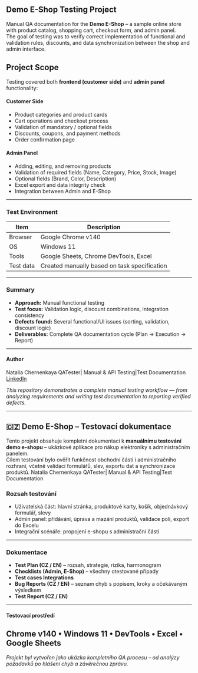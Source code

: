 ## Demo E-Shop Testing Project

Manual QA documentation for the **Demo E-Shop** – a sample online store with product catalog, shopping cart, checkout form, and admin panel.  
The goal of testing was to verify correct implementation of functional and validation rules, discounts, and data synchronization between the shop and admin interface.

## Project Scope
Testing covered both **frontend (customer side)** and **admin panel** functionality:

#### Customer Side
- Product categories and product cards  
- Cart operations and checkout process  
- Validation of mandatory / optional fields  
- Discounts, coupons, and payment methods  
- Order confirmation page  

#### Admin Panel
- Adding, editing, and removing products  
- Validation of required fields (Name, Category, Price, Stock, Image)  
- Optional fields (Brand, Color, Description)  
- Excel export and data integrity check  
- Integration between Admin and E-Shop  
---

###  Test Environment

| Item | Description |
|------|--------------|
| Browser | Google Chrome v140 |
| OS | Windows 11 |
| Tools | Google Sheets, Chrome DevTools, Excel |
| Test data | Created manually based on task specification |
---
### Summary

- **Approach:** Manual functional testing  
- **Test focus:** Validation logic, discount combinations, integration consistency  
- **Defects found:** Several functional/UI issues (sorting, validation, discount logic)  
- **Deliverables:** Complete QA documentation cycle (Plan → Execution → Report)  
---

#### Author

Natalia Chernenkaya
QATester| Manual & API Testing|Test Documentation
[LinkedIn](www.linkedin.com/in/natalia-chernenkaya)  

*This repository demonstrates a complete manual testing workflow — from analyzing requirements and writing test documentation to reporting verified defects.*

---

## 🇨🇿 Demo E-Shop – Testovací dokumentace

Tento projekt obsahuje kompletní dokumentaci k **manuálnímu testování demo e-shopu** – ukázkové aplikace pro nákup elektroniky s administračním panelem.  
Cílem testování bylo ověřit funkčnost obchodní části i administračního rozhraní, včetně validací formulářů, slev, exportu dat a synchronizace produktů.
Natalia Chernenkaya
QATester| Manual & API Testing|Test Documentation
### Rozsah testování
- Uživatelská část: hlavní stránka, produktové karty, košík, objednávkový formulář, slevy  
- Admin panel: přidávání, úprava a mazání produktů, validace polí, export do Excelu  
- Integrační scénáře: propojení e-shopu s administrační částí  
---

###  Dokumentace
- **Test Plan (CZ / EN)** – rozsah, strategie, rizika, harmonogram  
- **Checklists (Admin, E-Shop)** – všechny otestované případy
- **Test cases Integrations**
- **Bug Reports (CZ / EN)** – seznam chyb s popisem, kroky a očekávaným výsledkem
- **Test Report (CZ / EN)**

---

#### Testovací prostředí
Chrome v140 • Windows 11 • DevTools • Excel • Google Sheets  
---
*Projekt byl vytvořen jako ukázka kompletního QA procesu – od analýzy požadavků po hlášení chyb a závěrečnou zprávu.*
